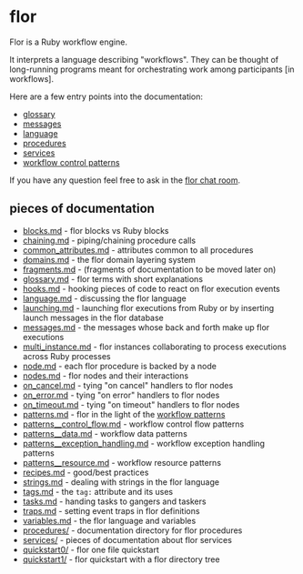 
# flor

Flor is a Ruby workflow engine.

It interprets a language describing "workflows". They can be thought of long-running programs meant for orchestrating work among participants \[in workflows\].

Here are a few entry points into the documentation:

* [glossary](glossary.md)
* [messages](messages.md)
* [language](language.md)
* [procedures](procedures/)
* [services](services/)
* [workflow control patterns](patterns.md)

If you have any question feel free to ask in the [flor chat room](https://gitter.im/floraison/flor).


## pieces of documentation

* [blocks.md](blocks.md) - flor blocks vs Ruby blocks
* [chaining.md](chaining.md) - piping/chaining procedure calls
* [common_attributes.md](common_attributes.md) - attributes common to all procedures
* [domains.md](domains.md) - the flor domain layering system
* [fragments.md](fragments.md) - (fragments of documentation to be moved later on)
* [glossary.md](glossary.md) - flor terms with short explanations
* [hooks.md](hooks.md) - hooking pieces of code to react on flor execution events
* [language.md](language.md) - discussing the flor language
* [launching.md](launching.md) - launching flor executions from Ruby or by inserting launch messages in the flor database
* [messages.md](messages.md) - the messages whose back and forth make up flor executions
* [multi_instance.md](multi_instance.md) - flor instances collaborating to process executions across Ruby processes
* [node.md](node.md) - each flor procedure is backed by a node
* [nodes.md](nodes.md) - flor nodes and their interactions
* [on_cancel.md](on_cancel.md) - tying "on cancel" handlers to flor nodes
* [on_error.md](on_error.md) - tying "on error" handlers to flor nodes
* [on_timeout.md](on_timeout.md) - tying "on timeout" handlers to flor nodes
* [patterns.md](patterns.md) - flor in the light of the [workflow patterns](http://www.workflowpatterns.com)
* [patterns__control_flow.md](patterns__control_flow.md) - workflow control flow patterns
* [patterns__data.md](patterns__data.md) - workflow data patterns
* [patterns__exception_handling.md](patterns__exception_handling.md) - workflow exception handling patterns
* [patterns__resource.md](patterns__resource.md) - workflow resource patterns
* [recipes.md](recipes.md) - good/best practices
* [strings.md](strings.md) - dealing with strings in the flor language
* [tags.md](tags.md) - the `tag:` attribute and its uses
* [tasks.md](tasks.md) - handing tasks to gangers and taskers
* [traps.md](traps.md) - setting event traps in flor definitions
* [variables.md](variables.md) - the flor language and variables
* [procedures/](procedures) - documentation directory for flor procedures
* [services/](services) - pieces of documentation about flor services
* [quickstart0/](quickstart0) - flor one file quickstart
* [quickstart1/](quickstart1) - flor quickstart with a flor directory tree

